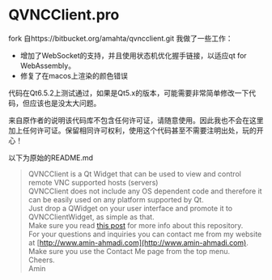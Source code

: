 # QVNCClient.pro

fork 自https://bitbucket.org/amahta/qvncclient.git 我做了一些工作：

- 增加了WebSocket的支持，并且使用状态机优化握手链接，以适应qt for WebAssembly。
- 修复了在macos上渲染的颜色错误

代码在Qt6.5.2上测试通过，如果是Qt5.x的版本，可能需要非常简单修改一下代码，但应该也是没太大问题。

来自原作者的说明该代码库不包含任何许可证，请随意使用。因此我也不会在这里加上任何许可证。保留相同许可权利，使用这个代码甚至不需要注明出处，玩的开心！

以下为原始的README.md

> QVNCClient is a Qt Widget that can be used to view and control remote VNC supported hosts (servers) <br>QVNCClient does not include any OS dependent code and therefore it can be easily used on any platform supported by Qt. <br>Just drop a QWidget on your user interface and promote it to QVNCClientWidget, as simple as that. <br>Make sure you read [this post](http://amin-ahmadi.com/2016/09/23/full-featured-vnc-client-widget-for-qt/) for more info about this repository. <br>For your questions and inquiries you can contact me from my website at [http://www.amin-ahmadi.com](http://www.amin-ahmadi.com). Make sure you use the Contact Me page from the top menu. <br>Cheers. <br>Amin